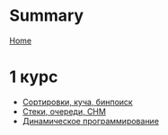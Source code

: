 # Summary

[Home](README.md)

# 1 курс
- [Сортировки, куча, бинпоиск](Sort,%20heap,%20binsearch/README.md)
- [Стеки, очереди, СНМ](Stacks,%20queues,%20DSU/README.md)
- [Динамическое программирование](Dynamic%20programming/README.md)

